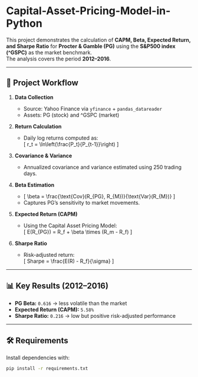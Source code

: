 # Capital-Asset-Pricing-Model-in-Python
This project demonstrates the calculation of **CAPM, Beta, Expected Return, and Sharpe Ratio** for **Procter & Gamble (PG)** using the **S&P500 index (^GSPC)** as the market benchmark.  
The analysis covers the period **2012–2016**.

---

## 🚀 Project Workflow

1. **Data Collection**
   - Source: Yahoo Finance via `yfinance` + `pandas_datareader`
   - Assets: PG (stock) and ^GSPC (market)

2. **Return Calculation**
   - Daily log returns computed as:  
     \[
     r_t = \ln\left(\frac{P_t}{P_{t-1}}\right)
     \]

3. **Covariance & Variance**
   - Annualized covariance and variance estimated using 250 trading days.

4. **Beta Estimation**
   - \[
     \beta = \frac{\text{Cov}(R_{PG}, R_{M})}{\text{Var}(R_{M})}
     \]
   - Captures PG’s sensitivity to market movements.

5. **Expected Return (CAPM)**
   - Using the Capital Asset Pricing Model:  
     \[
     E(R_{PG}) = R_f + \beta \times (R_m - R_f)
     \]

6. **Sharpe Ratio**
   - Risk-adjusted return:  
     \[
     Sharpe = \frac{E(R) - R_f}{\sigma}
     \]

---

## 📊 Key Results (2012–2016)

- **PG Beta:** `0.616` → less volatile than the market  
- **Expected Return (CAPM):** `5.58%`  
- **Sharpe Ratio:** `0.216` → low but positive risk-adjusted performance  

---

## 🛠️ Requirements

Install dependencies with:

```bash
pip install -r requirements.txt
